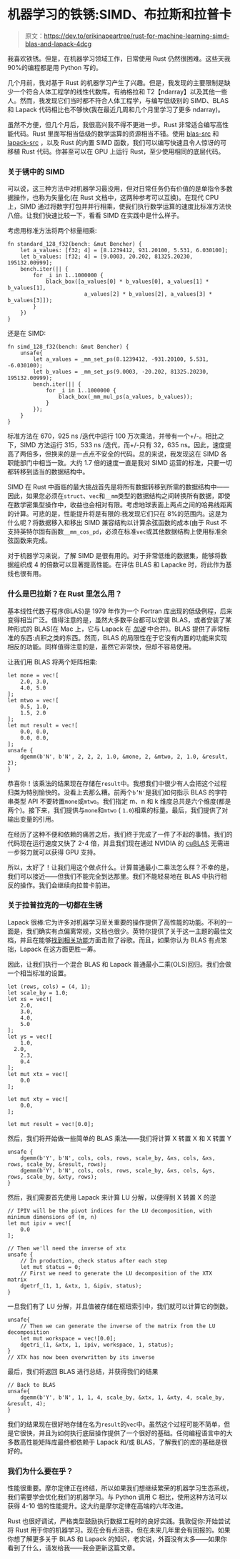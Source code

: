 # 机器学习的铁锈:SIMD、布拉斯和拉普卡

> 原文：<https://dev.to/erikinapeartree/rust-for-machine-learning-simd-blas-and-lapack-4dcg>

我喜欢铁锈。但是，在机器学习领域工作，日常使用 Rust 仍然很困难。这些天我 90%的编程都是用 Python 写的。

几个月前，我对基于 Rust 的机器学习产生了兴趣。但是，我发现的主要限制是缺少一个符合人体工程学的线性代数库。有纳格拉和 T2【ndarray】以及其他一些人。然而，我发现它们当时都不符合人体工程学，与编写低级别的 SIMD、BLAS 和 Lapack 代码相比也不够快(我在最近几周和几个月里学习了更多 ndarray)。

虽然不方便，但几个月后，我很高兴我不得不更进一步。Rust 非常适合编写高性能代码。Rust 里面写相当低级的数学运算的资源相当不错。使用 [blas-src](https://github.com/blas-lapack-rs/blas-src) 和 [lapack-src](https://github.com/blas-lapack-rs/lapack-src) ，以及 Rust 的内置 SIMD 函数，我们可以编写快速且令人惊讶的可移植 Rust 代码。你甚至可以在 GPU 上运行 Rust，至少使用相同的底层代码。

### 关于锈中的 SIMD

可以说，这三种方法中对机器学习最没用，但对日常任务仍有价值的是单指令多数据操作，也称为矢量化(在 Rust 文档中，这两种参考可以互换)。在现代 CPU 上，SIMD 通过将数字打包并并行相乘，使我们执行数学运算的速度比标准方法快八倍。让我们快速比较一下，看看 SIMD 在实践中是什么样子。

考虑用标准方法将两个标量相乘:

```
fn standard_128_f32(bench: &mut Bencher) {
    let a_values: [f32; 4] = [8.1239412, 931.20100, 5.531, 6.030100];
    let b_values: [f32; 4] = [9.0003, 20.202, 81325.20230, 195132.00999];
    bench.iter(|| {
        for _i in 1..1000000 {
            black_box([a_values[0] * b_values[0], a_values[1] * b_values[1],
                        a_values[2] * b_values[2], a_values[3] * b_values[3]]);
        }
    })
} 
```

还是在 SIMD:

```
fn simd_128_f32(bench: &mut Bencher) {
    unsafe{
        let a_values = _mm_set_ps(8.1239412, -931.20100, 5.531, -6.030100);
        let b_values = _mm_set_ps(9.0003, -20.202, 81325.20230, 195132.00999);
        bench.iter(|| {
            for _i in 1..1000000 {
                black_box(_mm_mul_ps(a_values, b_values));
            }
        });
    }
} 
```

标准方法在 670，925 ns /迭代中运行 100 万次乘法，并带有一个+/-。相比之下，SIMD 方法运行 315，533 ns /迭代，而+/-只有 32，635 ns。因此，速度提高了两倍多，但换来的是一点点不安全的代码。总的来说，我发现这在 SIMD 各职能部门中相当一致。大约 1.7 倍的速度一直是我对 SIMD 运营的标准，只要一切都转移到适当的数据结构中。

SIMD 在 Rust 中面临的最大挑战首先是将所有数据转移到所需的数据结构中——因此，如果您必须在`struct`、`vec`和`__mm`类型的数据结构之间转换所有数据，即使在数学密集型操作中，收益也会相对有限。考虑地球表面上两点之间的哈弗线距离的计算。可悲的是，性能提升将是有限的:我发现它们只在 8%的范围内。这是为什么呢？将数据移入和移出 SIMD 兼容结构以计算余弦函数的成本(由于 Rust 不支持英特尔固有函数`__mm_cos_pd`，必须在标准`vec`或其他数据结构上使用标准余弦函数来完成。

对于机器学习来说，了解 SIMD 是很有用的。对于非常低维的数据集，能够将数据组织成 4 的倍数可以显著提高性能。在评估 BLAS 和 Lapacke 时，将此作为基线也很有用。

### 什么是巴拉斯？在 Rust 里怎么用？

基本线性代数子程序(BLAS)是 1979 年作为一个 Fortran 库出现的低级例程，后来变得相当广泛。值得注意的是，虽然大多数平台都可以安装 BLAS，或者安装了某种形式的 BLAS(在 Mac 上，它与 Lapack 在 [*加速*](https://developer.apple.com/documentation/accelerate) 中合并)。BLAS 提供了非常标准的东西:点积之类的东西。然而，BLAS 的局限性在于它没有内置的功能来实现相反的功能。同样值得注意的是，虽然它非常快，但却不容易使用。

让我们用 BLAS 将两个矩阵相乘:

```
let mone = vec![
    2.0, 3.0,
    4.0, 5.0
];
let mtwo = vec![
    0.5, 1.0,
    1.5, 2.0
];
let mut result = vec![
    0.0, 0.0,
    0.0, 0.0,
];
unsafe {
    dgemm(b'N', b'N', 2, 2, 2, 1.0, &mone, 2, &mtwo, 2, 1.0, &result, 2);
} 
```

恭喜你！该乘法的结果现在存储在`result`中。我想我们中很少有人会把这个过程归类为特别愉快的。没看上去那么糟。前两个`b’N'`是我们如何指示 BLAS 的字符串类型 API 不要转置`mone`或`mtwo`。我们指定 m、n 和 k 维度总共是六个维度(都是两个)。接下来，我们提供与`mone`和`mtwo` ( `1.0`)相乘的标量。最后，我们提供了对输出变量的引用。

在经历了这种不便和依赖的痛苦之后，我们终于完成了一件了不起的事情。我们的代码现在运行速度又快了 2-4 倍，并且我们现在通过 NVIDIA 的 [cuBLAS](https://developer.nvidia.com/cublas) 无需进一步努力就可以获得 GPU 支持。

所以，太好了！让我们用这个做点什么。计算普通最小二乘法怎么样？不幸的是，我们可以接近——但我们不能完全到达那里。我们不能轻易地在 BLAS 中执行相反的操作。我们会继续向拉普卡前进。

### 关于拉普拉克的一切都在生锈

Lapack 很棒:它为许多对机器学习至关重要的操作提供了高性能的功能。不利的一面是，我们确实有点偏离常规，文档也很少。英特尔提供了关于这一主题的最佳文档，并且在能够[找到相关功能](https://software.intel.com/en-us/articles/intel-mkl-function-finding-advisor)方面击败了谷歌。而且，如果你认为 BLAS 有点笨拙，Lapack 在这方面更胜一筹。

因此，让我们执行一个混合 BLAS 和 Lapack 普通最小二乘(OLS)回归。我们会做一个相当标准的设置。

```
let (rows, cols) = (4, 1);
let scale_by = 1.0;
let xs = vec![
    2.0, 
    3.0,
    4.0, 
    5.0
];
let ys = vec![
    1.0,
  2.0,
    2.3,
    0.4
];
let mut xtx = vec![
    0.0
];

let mut xty = vec![
    0.0,
];

let mut result = vec![0.0]; 
```

然后，我们将开始做一些简单的 BLAS 乘法——我们将计算 X 转置 X 和 X 转置 Y

```
unsafe {
    dgemm(b'Y', b'N', cols, cols, rows, scale_by, &xs, cols, &xs, rows, scale_by, &result, rows);
    dgemm(b'Y', b'N', cols, cols, rows, scale_by, &xs, cols, &ys, rows, scale_by, &xty, rows);
} 
```

然后，我们需要首先使用 Lapack 来计算 LU 分解，以便得到 X 转置 X 的逆

```
// IPIV will be the pivot indices for the LU decomposition, with minimum dimensions of (m, n)
let mut ipiv = vec![
    0.0
];

// Then we'll need the inverse of xtx
unsafe {
    // In production, check status after each step
    let mut status = 0;
    // First we need to generate the LU decomposition of the XTX matrix
    dgetrf_(1, 1, &xtx, 1, &ipiv, status);
} 
```

一旦我们有了 LU 分解，并且值被存储在枢纽索引中，我们就可以计算它的倒数。

```
unsafe{
    // Then we can generate the inverse of the matrix from the LU decomposition
    let mut workspace = vec![0.0];
    dgetri_(1, &xtx, 1, ipiv, workspace, 1, status);
}
// XTX has now been overwritten by its inverse 
```

最后，我们将返回 BLAS 进行总结，并获得我们的结果

```
// Back to BLAS
unsafe{
    dgemm(b'Y', b'N', 1, 1, 4, scale_by, &xtx, 1, &xty, 4, scale_by, &result, 4);
} 
```

我们的结果现在很好地存储在名为`result`的`vec`中。虽然这个过程可能不简单，但是它很快，并且为如何执行底层操作提供了一个很好的基础。任何编程语言中的大多数高性能矩阵库最终都依赖于 Lapack 和/或 BLAS，了解我们的库的基础是很好的。

### 我们为什么要在乎？

性能很重要。摩尔定律正在终结，所以如果我们想继续繁荣的机器学习生态系统，我们需要学会优化我们的机器学习。与 Python 调用 C 相比，使用这种方法可以获得 4-10 倍的性能提升。这大约是摩尔定律在高端的六年改进。

Rust 也很好调试，严格类型鼓励执行数据工程时的良好实践。我敦促你:开始尝试将 Rust 用于你的机器学习。现在会有点沮丧，但在未来几年里会有回报的。如果你想了解更多关于 BLAS 和 Lapack 的知识，老实说，外面没有太多——如果你看到了什么，请发给我——我会更新这篇文章。